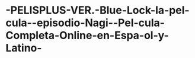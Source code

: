 # -PELISPLUS-VER.-Blue-Lock-la-pel-cula--episodio-Nagi--Pel-cula-Completa-Online-en-Espa-ol-y-Latino-